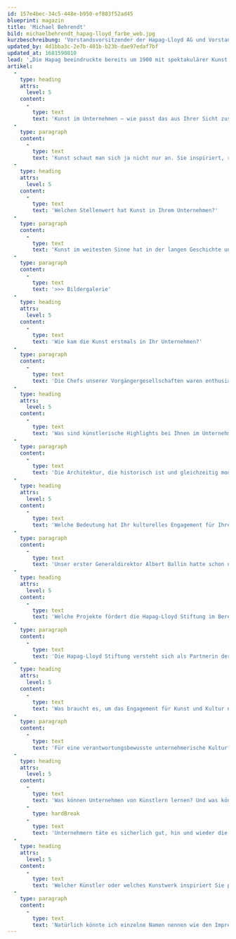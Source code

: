 ```yaml
---
id: 157e4bec-34c5-448e-b950-ef803f52ad45
blueprint: magazin
title: 'Michael Behrendt'
bild: michaelbehrendt_hapag-lloyd_farbe_web.jpg
kurzbeschreibung: 'Vorstandsvorsitzender der Hapag-Lloyd AG und Vorstandsvorsitzender der Hapag-Lloyd Stiftung, Hamburg'
updated_by: 4d1bba3c-2e7b-401b-b23b-dae97edaf7bf
updated_at: 1681590810
lead: '„Die Hapag beeindruckte bereits um 1900 mit spektakulärer Kunst am Bau.“'
artikel:
  -
    type: heading
    attrs:
      level: 5
    content:
      -
        type: text
        text: 'Kunst im Unternehmen – wie passt das aus Ihrer Sicht zusammen?'
  -
    type: paragraph
    content:
      -
        type: text
        text: 'Kunst schaut man sich ja nicht nur an. Sie inspiriert, regt zum Denken an, erweitert den Horizont. Ich bin davon überzeugt, dass Kunst das Urteilsvermögen schärft – etwas, was für die Denkprozesse in Unternehmen nur von Vorteil sein kann.'
  -
    type: heading
    attrs:
      level: 5
    content:
      -
        type: text
        text: 'Welchen Stellenwert hat Kunst in Ihrem Unternehmen?'
  -
    type: paragraph
    content:
      -
        type: text
        text: 'Kunst im weitesten Sinne hat in der langen Geschichte unseres Unternehmens von Anfang an eine große Rolle gespielt. Sie gehört zum Leitbild von Hapag-Lloyd. Unsere Reederei hat es immer wieder geschafft, die ihr sehr wichtigen traditionellen Werte mit Fortschritt und Dynamik klug zu kombinieren. Auch das hat durchaus mit Kunst zu tun. Mir gefällt, was ein ganz bedeutender Künstler, nämlich Gustav Mahler, einmal gesagt hat: „Tradition meint nicht die Anbetung von Asche, sondern die Weitergabe des Feuers!“'
  -
    type: paragraph
    content:
      -
        type: text
        text: '>>> Bildergalerie'
  -
    type: heading
    attrs:
      level: 5
    content:
      -
        type: text
        text: 'Wie kam die Kunst erstmals in Ihr Unternehmen?'
  -
    type: paragraph
    content:
      -
        type: text
        text: 'Die Chefs unserer Vorgängergesellschaften waren enthusiastische Freunde und Förderer der Kunst. Der Generaldirektor des Norddeutschen Lloyds, Heinrich Wiegand, sammelte japanische Farbholzschnitte, dazu Grafiken von Goya, Toulouse-Lautrec oder Munch. Albert Ballin, der Hapag-Lenker, hatte ein tiefes Verständnis für geistige Kultur. Er gründete bereits 1890 das „Literarische Bureau“, eigentlich die erste PR-Abteilung in einem deutschen Unternehmen. Er beschäftigte namhafte Illustratoren, um Schiffe kunstvoll in Szene zu setzen. Manche Plakate, die entstanden, setzten Maßstäbe – etwa das rote, avantgardistische Bug-Motiv. Übrigens konnte die Hapag um 1900 auch mit spektakulärer Kunst am Bau aufwarten. Krönung des Firmensitzes war ein sieben Meter hoher bronzener Neptun mit Dreizack und Wogenrossen. Es stammte von Ernst Barlach – damals noch ein junger, wenig bekannter Künstler.'
  -
    type: heading
    attrs:
      level: 5
    content:
      -
        type: text
        text: 'Was sind künstlerische Highlights bei Ihnen im Unternehmen?'
  -
    type: paragraph
    content:
      -
        type: text
        text: 'Die Architektur, die historisch ist und gleichzeitig modern, wenn Sie beispielsweise die Ballinhalle betreten oder unser Betriebsrestaurant. Wir verfügen über imposante Schiffsmodelle wie des Kaisers „Imperator“. Wir haben Gemälde, die Teile unserer Flotte um 1860 eindrucksvoll abbilden. Erwähnen möchte ich eine großflächige Dauerleihgabe des Nationalen Schifffahrtsmuseums in Antwerpen: der Hamburger Hafen im Jahr 1880 des belgischen Malers Robert Mols.'
  -
    type: heading
    attrs:
      level: 5
    content:
      -
        type: text
        text: 'Welche Bedeutung hat Ihr kulturelles Engagement für Ihre Mitarbeiter?'
  -
    type: paragraph
    content:
      -
        type: text
        text: 'Unser erster Generaldirektor Albert Ballin hatte schon um 1900 für die Belegschaft, als der Begriff Mitarbeitermotivation noch gar nicht existierte, das Deutsche Schauspielhaus gemietet, um den Beschäftigten Schönes zu gönnen. In der Tat hatte und hat das Engagement in und für die Kultur wesentlich auch mit den Angestellten von Hapag-Lloyd zu tun. Es geht darum, ein kommunikationsfreundliches und motivierendes Umfeld zu schaffen. Unsere Mitarbeiter kommen in den Genuss von Konzert- und Theaterabenden, Museumsführungen und einmaligen Probenbesuchen. Dabei sind uns die Förderpartner unserer Stiftung eine wertvolle Stütze. Als uns 2005 der „KulturMerkur“ verliehen wurde, würdigten die Juroren das „überzeugende Konzept“ unserer Förderungsaktivitäten, aber auch die Einbeziehung der Mitarbeiter in das kulturelle Programm.'
  -
    type: heading
    attrs:
      level: 5
    content:
      -
        type: text
        text: 'Welche Projekte fördert die Hapag-Lloyd Stiftung im Bereich Kunst und Kultur, und wie nachhaltig ist die Förderung?'
  -
    type: paragraph
    content:
      -
        type: text
        text: 'Die Hapag-Lloyd Stiftung versteht sich als Partnerin der Kultur in Hamburg, vor allem von Institutionen und Initiativen, die den Ruf der Stadt maßgeblich prägen. Wir fördern beispielsweise das St. Pauli Theater, das Hamburg-Museum, das Hamburg-Ballett von John Neumeier, die Orchesterakademie der Philharmoniker, das Junge Forum für Musik und Theater an der Musikhochschule oder die Ausbildung von Restauratoren. Daran erkennen Sie, dass uns die Nachwuchs- und Talentförderung besonders am Herzen liegt. Kultur gedeiht im Dialog, und wir setzen auf Kontinuität. Es hat sich bewährt, dass wir mit ausgewählten Partnern seit Jahren zusammenarbeiten. Zwischen ihnen bildete sich inzwischen ein kreatives Netzwerk heraus, in dem so mancher Synergien für seine eigenen Projekte zu nutzen versteht.'
  -
    type: heading
    attrs:
      level: 5
    content:
      -
        type: text
        text: 'Was braucht es, um das Engagement für Kunst und Kultur nachhaltig in einem Unternehmen zu verankern: strategisch festgelegte Richtlinien oder eher einzelne Führungspersonen, die sich mit Leidenschaft der Kunst und Kultur verschrieben haben?'
  -
    type: paragraph
    content:
      -
        type: text
        text: 'Für eine verantwortungsbewusste unternehmerische Kulturförderung bedarf es schon strategischer Überlegungen, die von Gefühlswallungen unabhängig sind. Mir kommt es darauf an, unser kulturelles Engagement über die Hapag-Lloyd Stiftung nachvollziehbar und nachhaltig, also mit Nutzen für künftige Generationen, zu gestalten. Und ich wünsche mir, dass zwischen Wirtschaft und Kultur ein beständiger Wissenstransfer stattfindet, der durchaus leidenschaftlich sein darf.'
  -
    type: heading
    attrs:
      level: 5
    content:
      -
        type: text
        text: 'Was können Unternehmen von Künstlern lernen? Und was können Künstler von Unternehmen lernen?'
      -
        type: hardBreak
      -
        type: text
        text: 'Unternehmern täte es sicherlich gut, hin und wieder die eingefahrenen Gleise zu verlassen, Terminzwänge abzulegen und dem freien Geist seinen Lauf zu lassen. Als eine unternehmerische Tugend gilt der Mut zum Risiko, den die Kulturschaffenden wohl stärker denn je gebrauchen können. Nichts bleibt, wie es gerade scheint. Der Wandel in unseren Gesellschaften ist rasant wie nie, aber auch reich an Chancen. Bei alledem sind beide Seiten gemeinsam mit dem Staat aufgerufen, den Kultur-Föderalismus, den einzigartigen Reichtum von Kunst in unserem Lande nach bestem Willen und mit aller Kraft zu bewahren und zu pflegen.'
  -
    type: heading
    attrs:
      level: 5
    content:
      -
        type: text
        text: 'Welcher Künstler oder welches Kunstwerk inspiriert Sie persönlich ganz besonders?'
  -
    type: paragraph
    content:
      -
        type: text
        text: 'Natürlich könnte ich einzelne Namen nennen wie den Impressionisten Ivo Hauptmann. Allerdings beflügelt mich vor allem auch das Gesamtkunstwerk, das sich mir über unsere Stiftung offenbart. Hier finden sich international renommierte Künstler mit bemerkenswerten Talenten, den Stars von morgen, zusammen. Und das alles wird ergänzt mit Werken etwa aus der Restaurierung und aus Künstlernachlässen, die den großen Namen nicht brauchen. Ich bin schon stolz auf ein vielfältiges und doch schlüssiges Kunst- und Kulturpaket, das die Hapag-Lloyd Stiftung in den vergangenen Jahren geschnürt hat.'
---
```


